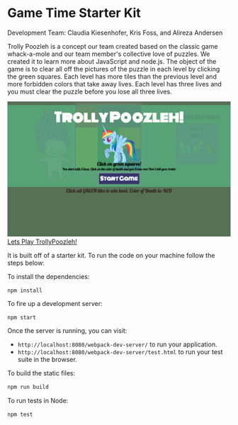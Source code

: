 # Game Time Starter Kit

Development Team: Claudia Kiesenhofer, Kris Foss, and Alireza Andersen

Trolly Poozleh is a concept our team created based on the classic game whack-a-mole and our team member's collective love of puzzles. We created it to learn more about JavaScript and node.js. The object of the game is to clear all off the pictures of the puzzle in each level by clicking the green squares. Each level has more tiles than the previous level and more forbidden colors that take away lives. Each level has three lives and you must clear the puzzle before you lose all three lives.

![repo](assets/images/screen-shot.png)
[Lets Play TrollyPoozleh!](https://alirezaandersen.github.io/trollypoozleh/)

It is built off of a starter kit. To run the code on your machine follow the steps below:


To install the dependencies:

```
npm install
```

To fire up a development server:

```
npm start
```

Once the server is running, you can visit:

* `http://localhost:8080/webpack-dev-server/` to run your application.
* `http://localhost:8080/webpack-dev-server/test.html` to run your test suite in the browser.

To build the static files:

```js
npm run build
```


To run tests in Node:

```js
npm test
```
